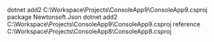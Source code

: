 dotnet add2 C:\Workspace\Projects\ConsoleApp9\ConsoleApp9.csproj package Newtonsoft.Json
dotnet add2 C:\Workspace\Projects\ConsoleApp9\ConsoleApp9.csproj reference C:\Workspace\Projects\ConsoleApp8\ConsoleApp8.csproj